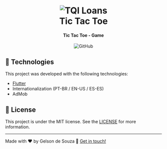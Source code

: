 <h1 align="center">
    <img alt="TQI Loans" src="https://res.cloudinary.com/gelsoncaxopa/image/upload/c_scale,w_142/v1643892075/logo-tictactoe.png" />
    <br>
    Tic Tac Toe
</h1>

<h4 align="center">
  Tic Tac Toe - Game
</h4>
<p align="center">
  <img alt="GitHub" src="https://img.shields.io/github/license/GelsonCaxopa/tictactoe-Flutter?style=for-the-badge">
</p>

## :rocket: Technologies

This project was developed with the following technologies:

-  [Flutter](https://flutter.dev/)
-  Internationalization (PT-BR / EN-US / ES-ES)
-  AdMob

## :memo: License
This project is under the MIT license. See the [LICENSE](https://github.com/GelsonCaxopa/tictactoe-Flutter/blob/master/LICENSE) for more information.

---

Made with ♥ by Gelson de Souza :wave: [Get in touch!](https://www.linkedin.com/in/gelsonsouza/)
